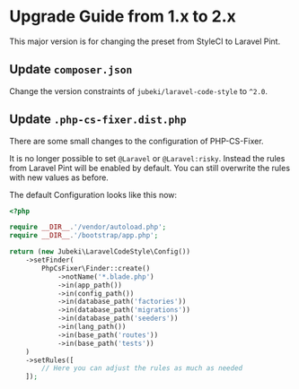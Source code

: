 # Upgrade Guide from 1.x to 2.x

This major version is for changing the preset from StyleCI to Laravel Pint.

## Update `composer.json`

Change the version constraints of `jubeki/laravel-code-style` to `^2.0`.

## Update `.php-cs-fixer.dist.php`

There are some small changes to the configuration of PHP-CS-Fixer.

It is no longer possible to set `@Laravel` or `@Laravel:risky`. Instead the rules from Laravel Pint will be enabled by default. You can still overwrite the rules with new values as before.

The default Configuration looks like this now:

```php
<?php

require __DIR__.'/vendor/autoload.php';
require __DIR__.'/bootstrap/app.php';

return (new Jubeki\LaravelCodeStyle\Config())
    ->setFinder(
        PhpCsFixer\Finder::create()
            ->notName('*.blade.php')
            ->in(app_path())
            ->in(config_path())
            ->in(database_path('factories'))
            ->in(database_path('migrations'))
            ->in(database_path('seeders'))
            ->in(lang_path())
            ->in(base_path('routes'))
            ->in(base_path('tests'))
    )
    ->setRules([
        // Here you can adjust the rules as much as needed
    ]);
```
